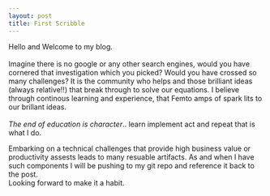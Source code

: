 ```yaml
---
layout: post
title: First Scribble
---
```

<!-- Post Content -->
           
<div class="container">
<p>
  Hello and Welcome to my blog. 
  <br/><br/>
  Imagine there is no google or any other search engines, would you have cornered that investigation which you picked? Would you have crossed so many challenges? 
  It is the community who helps and those brilliant ideas (always relative!!) that break through to solve our equations. 
  I believe through continous learning and experience, that Femto amps of spark lits to our brillant ideas. 
  <br/><br/>
  <i>The end of education is character</i>.. learn implement act and repeat that is what I do. 
</p>
<p>
  Embarking on a technical challenges that provide high business value or productivity assests leads to many resuable artifacts. 
  As and when I have such components I will be pushing to my git repo and reference it back to the post.
  <br/>
  Looking forward to make it a habit.
</p>
</div>